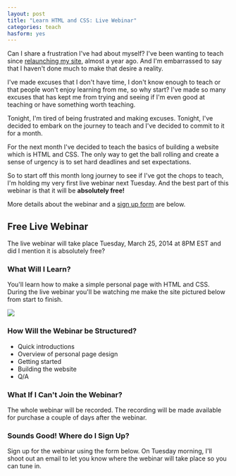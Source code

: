 ```yaml
---
layout: post
title: "Learn HTML and CSS: Live Webinar"
categories: teach
hasform: yes
---
```


Can I share a frustration I've had about myself? I've been wanting to teach since <a href="{{ site.url }}/quest-teach-learn" target="_blank">relaunching my site</a>, almost a year ago. And I'm embarrassed to say that I haven't done much to make that desire a reality.

I've made excuses that I don't have time, I don't know enough to teach or that people won't enjoy learning from me, so why start? I've made so many excuses that has kept me from trying and seeing if I'm even good at teaching or have something worth teaching.

Tonight, I'm tired of being frustrated and making excuses. Tonight, I've decided to embark on the journey to teach and I've decided to commit to it for a month.

For the next month I've decided to teach the basics of building a website which is HTML and CSS. The only way to get the ball rolling and create a sense of urgency is to set hard deadlines and set expectations.

So to start off this month long journey to see if I've got the chops to teach, I'm holding my very first live webinar next Tuesday. And the best part of this webinar is that it will be __absolutely free!__

More details about the webinar and a <a href="{{ site.url }}/learn-html-css-webinar/#mc-embedded-subscribe-form">sign up form</a> are below.

## Free Live Webinar
The live webinar will take place Tuesday, March 25, 2014 at 8PM EST and did I mention it is absolutely free?

### What Will I Learn?
You'll learn how to make a simple personal page with HTML and CSS. During the live webinar you'll be watching me make the site pictured below from start to finish.

![](https://dl.dropboxusercontent.com/u/1228961/michaellee/2014/03%20-%20March/layout.jpg)

### How Will the Webinar be Structured?
- Quick introductions
- Overview of personal page design
- Getting started
- Building the website
- Q/A

### What If I Can't Join the Webinar?
The whole webinar will be recorded. The recording will be made available for purchase a couple of days after the webinar.

### Sounds Good! Where do I Sign Up?
Sign up for the webinar using the form below. On Tuesday morning, I'll shoot out an email to let you know where the webinar will take place so you can tune in.

